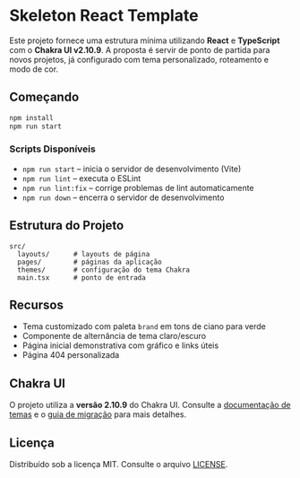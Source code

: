 # Skeleton React Template

Este projeto fornece uma estrutura mínima utilizando **React** e **TypeScript** com o **Chakra UI v2.10.9**. A proposta é servir de ponto de partida para novos projetos, já configurado com tema personalizado, roteamento e modo de cor.

## Começando

```bash
npm install
npm run start
```

### Scripts Disponíveis

- `npm run start` &ndash; inicia o servidor de desenvolvimento (Vite)
- `npm run lint` &ndash; executa o ESLint
- `npm run lint:fix` &ndash; corrige problemas de lint automaticamente
- `npm run down` &ndash; encerra o servidor de desenvolvimento

## Estrutura do Projeto

```
src/
  layouts/      # layouts de página
  pages/        # páginas da aplicação
  themes/       # configuração do tema Chakra
  main.tsx      # ponto de entrada
```

## Recursos

- Tema customizado com paleta `brand` em tons de ciano para verde
- Componente de alternância de tema claro/escuro
- Página inicial demonstrativa com gráfico e links úteis
- Página 404 personalizada

## Chakra UI

O projeto utiliza a **versão 2.10.9** do Chakra UI. Consulte a [documentação de temas](https://v2.chakra-ui.com/docs/styled-system/theming/overview) e o [guia de migração](https://v2.chakra-ui.com/docs/getting-started/migration) para mais detalhes.

## Licença

Distribuído sob a licença MIT. Consulte o arquivo [LICENSE](LICENSE).
